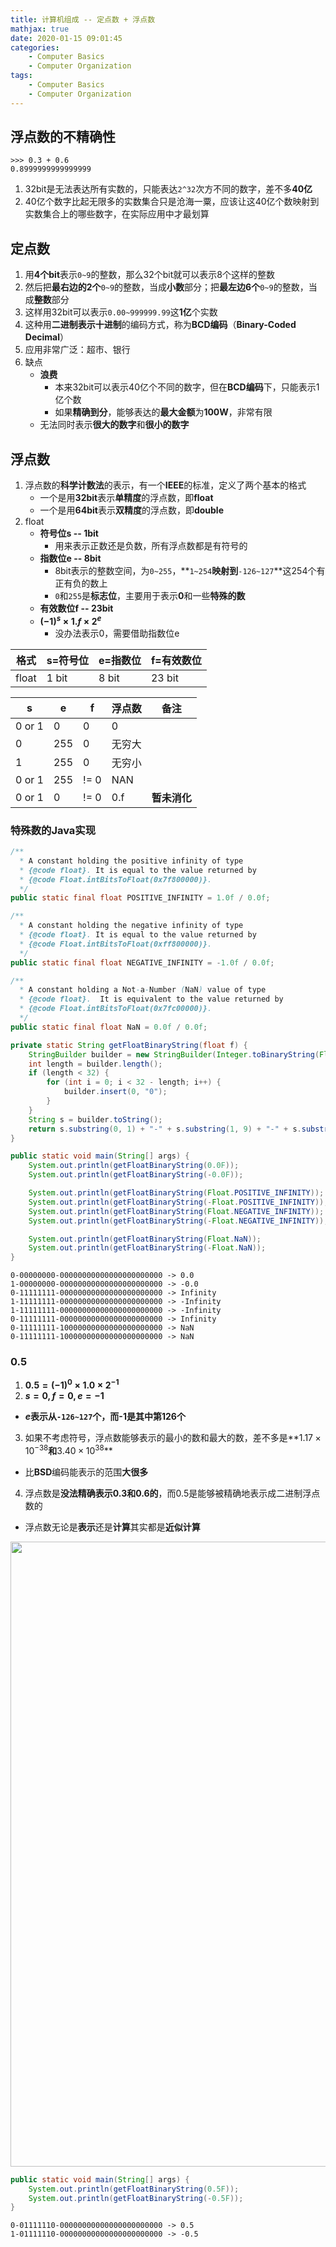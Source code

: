 ```yaml
---
title: 计算机组成 -- 定点数 + 浮点数
mathjax: true
date: 2020-01-15 09:01:45
categories:
    - Computer Basics
    - Computer Organization
tags:
    - Computer Basics
    - Computer Organization
---
```


## 浮点数的不精确性
```
>>> 0.3 + 0.6
0.8999999999999999
```
1. 32bit是无法表达所有实数的，只能表达`2^32`次方不同的数字，差不多**40亿**
2. 40亿个数字比起无限多的实数集合只是沧海一粟，应该让这40亿个数映射到实数集合上的哪些数字，在实际应用中才最划算

<!-- more -->

## 定点数
1. 用**4个bit**表示`0~9`的整数，那么32个bit就可以表示8个这样的整数
2. 然后把**最右边的2个**`0~9`的整数，当成**小数**部分；把**最左边6个**`0~9`的整数，当成**整数**部分
3. 这样用32bit可以表示`0.00~999999.99`这**1亿**个实数
4. 这种用**二进制表示十进制**的编码方式，称为**BCD编码**（**Binary-Coded Decimal**）
5. 应用非常广泛：超市、银行
6. 缺点
   - **浪费**
     - 本来32bit可以表示40亿个不同的数字，但在**BCD编码**下，只能表示1亿个数
     - 如果**精确到分**，能够表达的**最大金额**为**100W**，非常有限
   - 无法同时表示**很大的数字**和**很小的数字**

## 浮点数
1. 浮点数的**科学计数法**的表示，有一个**IEEE**的标准，定义了两个基本的格式
    - 一个是用**32bit**表示**单精度**的浮点数，即**float**
    - 一个是用**64bit**表示**双精度**的浮点数，即**double**
2. float
    - **符号位s -- 1bit**
      - 用来表示正数还是负数，所有浮点数都是有符号的
    - **指数位e -- 8bit**
      - 8bit表示的整数空间，为`0~255`，**`1~254`**映射到**`-126~127`**这254个有正有负的数上
      - `0`和`255`是**标志位**，主要用于表示**0**和一些**特殊的数**
    - **有效数位f -- 23bit**
    - **$(-1)^s \times 1.f \times 2^e$**
      - 没办法表示0，需要借助指数位e

| 格式 | s=符号位 | e=指数位 | f=有效数位 |
| --- | --- | --- | --- |
| float | 1 bit | 8 bit | 23 bit |

| s | e | f | 浮点数 | 备注 |
| --- | --- | --- | --- | --- |
| 0 or 1 | 0 | 0 | 0 | |
| 0 | 255 | 0 | 无穷大 | |
| 1 | 255 | 0 | 无穷小 | |
| 0 or 1 | 255 | != 0 | NAN | |
| 0 or 1 | 0 | != 0 | 0.f | **暂未消化** |

### 特殊数的Java实现
```java java.lang.Float
/**
  * A constant holding the positive infinity of type
  * {@code float}. It is equal to the value returned by
  * {@code Float.intBitsToFloat(0x7f800000)}.
  */
public static final float POSITIVE_INFINITY = 1.0f / 0.0f;

/**
  * A constant holding the negative infinity of type
  * {@code float}. It is equal to the value returned by
  * {@code Float.intBitsToFloat(0xff800000)}.
  */
public static final float NEGATIVE_INFINITY = -1.0f / 0.0f;

/**
  * A constant holding a Not-a-Number (NaN) value of type
  * {@code float}.  It is equivalent to the value returned by
  * {@code Float.intBitsToFloat(0x7fc00000)}.
  */
public static final float NaN = 0.0f / 0.0f;
```
```java
private static String getFloatBinaryString(float f) {
    StringBuilder builder = new StringBuilder(Integer.toBinaryString(Float.floatToIntBits(f)));
    int length = builder.length();
    if (length < 32) {
        for (int i = 0; i < 32 - length; i++) {
            builder.insert(0, "0");
        }
    }
    String s = builder.toString();
    return s.substring(0, 1) + "-" + s.substring(1, 9) + "-" + s.substring(9, 32) + " -> " + f;
}

public static void main(String[] args) {
    System.out.println(getFloatBinaryString(0.0F));
    System.out.println(getFloatBinaryString(-0.0F));

    System.out.println(getFloatBinaryString(Float.POSITIVE_INFINITY));
    System.out.println(getFloatBinaryString(-Float.POSITIVE_INFINITY));
    System.out.println(getFloatBinaryString(Float.NEGATIVE_INFINITY));
    System.out.println(getFloatBinaryString(-Float.NEGATIVE_INFINITY));

    System.out.println(getFloatBinaryString(Float.NaN));
    System.out.println(getFloatBinaryString(-Float.NaN));
}
```
```
0-00000000-00000000000000000000000 -> 0.0
1-00000000-00000000000000000000000 -> -0.0
0-11111111-00000000000000000000000 -> Infinity
1-11111111-00000000000000000000000 -> -Infinity
1-11111111-00000000000000000000000 -> -Infinity
0-11111111-00000000000000000000000 -> Infinity
0-11111111-10000000000000000000000 -> NaN
0-11111111-10000000000000000000000 -> NaN
```

### 0.5
1. **$0.5 = (-1)^0 \times 1.0 \times 2^{-1}$**
2. **$s=0, f=0, e=-1$**
  - **$e$**表示从`-126~127`个，而-1是其中**第126个**
3. 如果不考虑符号，浮点数能够表示的最小的数和最大的数，差不多是**$1.17 \times 10^{-38}$**和**$3.40 \times 10^{38}$**
  - 比**BSD**编码能表示的范围**大很多**
4. 浮点数是**没法精确表示0.3和0.6的**，而0.5是能够被精确地表示成二进制浮点数的
  - 浮点数无论是**表示**还是**计算**其实都是**近似计算**

<img src="https://computer-composition-1253868755.cos.ap-guangzhou.myqcloud.com/computer-organization-fix-float-0.5.jpg" width=1000/>

```java
public static void main(String[] args) {
    System.out.println(getFloatBinaryString(0.5F));
    System.out.println(getFloatBinaryString(-0.5F));
}
```
```
0-01111110-00000000000000000000000 -> 0.5
1-01111110-00000000000000000000000 -> -0.5
```